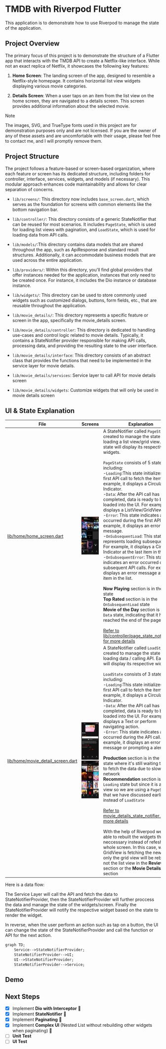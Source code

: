 # TMDB with Riverpod Flutter

This application is to demonstrate how to use Riverpod to manage the state of the application.

## Project Overview

The primary focus of this project is to demonstrate the structure of a Flutter app that interacts with the TMDB API to create a Netflix-like interface. While not an exact replica of Netflix, it showcases the following key features:

1. **Home Screen**: The landing screen of the app, designed to resemble a Netflix-style homepage. It contains horizontal list view widgets displaying various movie categories.

2. **Details Screen**: When a user taps on an item from the list view on the home screen, they are navigated to a details screen. This screen provides additional information about the selected movie.

> [!NOTE]
> The images, SVG, and TrueType fonts used in this project are for demonstration purposes only and are not licensed. If you are the owner of any of these assets and are uncomfortable with their usage, please feel free to contact me, and I will promptly remove them.


## Project Structure
The project follows a feature-based or screen-based organization, where each feature or screen has its dedicated structure, including folders for controller, interface, services, widgets, and models (if necessary). This modular approach enhances code maintainability and allows for clear separation of concerns.

- `lib/screens/`: This directory now includes `base_screen.dart`, which serves as the foundation for screens with common elements like the bottom navigation bar.
- `lib/controller/`: This directory consists of a generic StateNotifier that can be reused for most scenarios. It includes `PageState`, which is used for loading list views with pagination, and `LoadState`, which is used for loading data from API calls.
- `lib/models/`:This directory contains data models that are shared throughout the app, such as ApiResponse and standard result structures. Additionally, it can accommodate business models that are used across the entire application.
- `lib/providers/`: Within this directory, you'll find global providers that offer instances needed for the application, instances that only need to be created once. For instance, it includes the Dio instance or database instance. 
- `lib/widgets/`: This directory can be used to store commonly used widgets such as customized dialogs, buttons, form fields, etc., that are reusable throughout the application.

- `lib/movie_details/`:  This directory represents a specific feature or screen in the app, specifically the movie_details screen.
- `lib/movie_details/controller`: This directory is dedicated to handling use-cases and control logic related to movie details. Typically, it contains a StateNotifier provider responsible for making API calls, processing data, and providing the resulting state to the user interface.
- `lib/movie_details/interface`: This directory consists of an abstract class that provides the functions that need to be implemented in the service layer for movie details.
- `lib/movie_details/services`: Service layer to call API for movie details screen
- `lib/movie_details/widgets`: Customize widgets that will only be used in movie details screen

## UI & State Explanation

| File                                                                            | Screens                                                                                               | Explanation                                                                                                                                                                                                                                                                                                                                                                                                                                                                                                                                                                                                                                                                                                                                                                                                                                                                                                                                                                                                                                                                                                                                                                                                                                                                                                                                                                                                                                                                  |
|---------------------------------------------------------------------------------|-------------------------------------------------------------------------------------------------------|------------------------------------------------------------------------------------------------------------------------------------------------------------------------------------------------------------------------------------------------------------------------------------------------------------------------------------------------------------------------------------------------------------------------------------------------------------------------------------------------------------------------------------------------------------------------------------------------------------------------------------------------------------------------------------------------------------------------------------------------------------------------------------------------------------------------------------------------------------------------------------------------------------------------------------------------------------------------------------------------------------------------------------------------------------------------------------------------------------------------------------------------------------------------------------------------------------------------------------------------------------------------------------------------------------------------------------------------------------------------------------------------------------------------------------------------------------------------------|
| [lib/home/home_screen.dart](lib/home/home_screen.dart)                          | <img src="demo/paginating.png" width="300">                                                           | A StateNotifier called `PageState` is created to manage the state of loading a list view/grid view. Each state will display its respective widgets.<br/><br/>`PageState` consists of 5 states, including:<br/>-`Loading`:This state initializes the first API call to fetch the items. For example, it displays a Circular Indicator.<br/>-`Data`:  After the API call has been completed, data is ready to be loaded into the UI. For example, it displays a ListView/GridView.<br/>-`Error`: This state indicates an error occurred during the first API call. For example, it displays an error message.<br/>-`OnSubsequentLoad`: This state represents loading subsequent data. For example, it displays a Circular Indicator at the last item in the list.<br/>-`OnSubsequentError`: This state indicates an error occurred during subsequent API calls. For example, it displays an error message at the last item in the list.<br/><br/>**Now Playing** section is in the "`Data` state<br/>**Top Rated** section is in the `OnSubsequentLoad` state<br/> **Movie of the Day** section is in the `Data` state, indicating that it has reached the end of the page. <br/><br/>[Refer to lib/controller/page_state_notifier.dart for more details](https://github.com/Brysenp/tmdb_app/blob/develop/lib/controller/page_state_notifier.dart)                                                                                                                            |
| [lib/home/movie_detail_screen.dart](lib/movie_details/movie_detail_screen.dart) | <img src="demo/detail-paginating.png" width="300"> <img src="demo/detail-scrolldown.png" width="300"> | A StateNotifier called `LoadState` is created to manage the state of loading data / calling API. Each state will display its respective widgets.<br/><br/>`LoadState` consists of 3 states, including:<br/>-`Loading`:This state initializes the first API call to fetch the items. For example, it displays a Circular Indicator.<br/>-`Data`:  After the API call has been completed, data is ready to be loaded into the UI. For example, it displays a Text or perform navigating action.<br/>-`Error`: This state indicates an error occurred during the API call. For example, it displays an error message or prompting a alert dialog.<br/><br/>**Production** section is in the "`Loading` state where it's still waiting the API to fetch the data due to slow network<br/>**Recommendation** section is in the `Loading` state but since it is a grid view so we are using a `PageState` that we have discussed earlier instead of `LoadState`<br/> <br/>[Refer to movie_details_state_notifier.dart for more details](https://github.com/Brysenp/tmdb_app/blob/develop/lib/movie_details/controller/movie_detail_state_notifier.dart)<br/><br/>With the help of Riverpod we are able to rebuilt the widgets that are neccessary instead of refeshing the whole screen. In this case, when the GridView is fetching the new data, only the grid view will be rebuilt but not the list view in the **Review** section or the **Movie Details** on top section |

Here is a data flow:

The Service Layer will call the API and fetch the data to StateNotifierProvider, then the StateNotifierProvider will further proccess the data and manage the state of the widgets/screen. Finally the StateNotifierProvider will notify the respective widget based on the state to render the widget.

In reverse, when the user perform an action such as tap on a button, the UI can change the state of the StateNotifierProvider and call the function or API for the next action.

```mermaid
graph TD;
    Service-->StateNotifierProvider;
    StateNotifierProvider-->UI;
    UI-->StateNotifierProvider;
    StateNotifierProvider-->Service;
```

## Demo

## Next Steps
-[x] Implement **Dio with Interceptor** :tada:
-[x] Implement **StateNotifier** :tada:
-[x] Implement **Paginating** :tada:
-[x] Implement **Complex UI** (Nested List without rebuilding other widgets when paginating) :tada:
-[ ] **Unit Test** 
-[ ] **UI Test** 